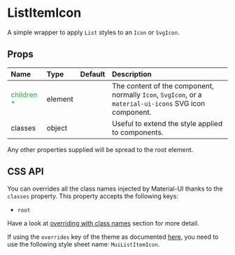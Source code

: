 # ListItemIcon

A simple wrapper to apply `List` styles to an `Icon` or `SvgIcon`.

## Props
| Name | Type | Default | Description |
|:-----|:-----|:--------|:------------|
| <span style="color: #31a148">children *</span> | element |  | The content of the component, normally `Icon`, `SvgIcon`, or a `material-ui-icons` SVG icon component. |
| classes | object |  | Useful to extend the style applied to components. |

Any other properties supplied will be spread to the root element.

## CSS API

You can overrides all the class names injected by Material-UI thanks to the `classes` property.
This property accepts the following keys:
- `root`

Have a look at [overriding with class names](/customization/overrides#overriding-with-class-names)
section for more detail.

If using the `overrides` key of the theme as documented
[here](/customization/themes#customizing-all-instances-of-a-component-type),
you need to use the following style sheet name: `MuiListItemIcon`.
